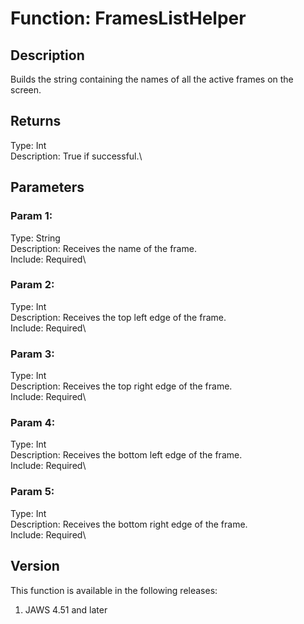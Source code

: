 # Function: FramesListHelper

## Description

Builds the string containing the names of all the active frames on the
screen.

## Returns

Type: Int\
Description: True if successful.\

## Parameters

### Param 1:

Type: String\
Description: Receives the name of the frame.\
Include: Required\

### Param 2:

Type: Int\
Description: Receives the top left edge of the frame.\
Include: Required\

### Param 3:

Type: Int\
Description: Receives the top right edge of the frame.\
Include: Required\

### Param 4:

Type: Int\
Description: Receives the bottom left edge of the frame.\
Include: Required\

### Param 5:

Type: Int\
Description: Receives the bottom right edge of the frame.\
Include: Required\

## Version

This function is available in the following releases:

1.  JAWS 4.51 and later
